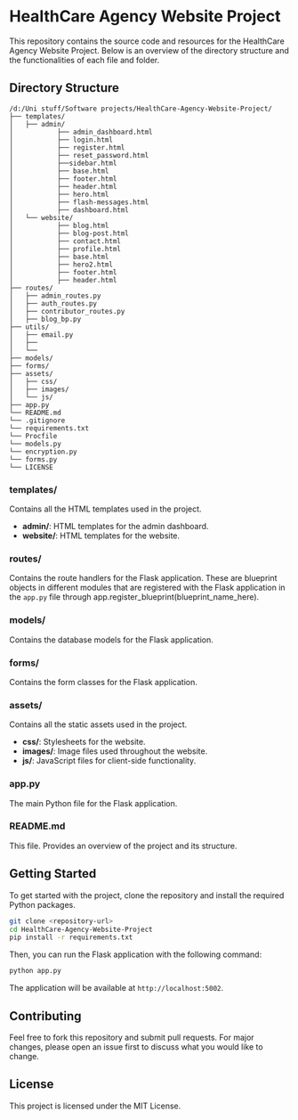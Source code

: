 # HealthCare Agency Website Project

This repository contains the source code and resources for the HealthCare Agency Website Project. Below is an overview of the directory structure and the functionalities of each file and folder.

## Directory Structure

```
/d:/Uni stuff/Software projects/HealthCare-Agency-Website-Project/
├── templates/
│   ├── admin/
│           ├── admin_dashboard.html
│           ├── login.html
│           ├── register.html
│           ├── reset_password.html
│           ├──sidebar.html
│           ├── base.html
│           ├── footer.html
│           ├── header.html
│           ├── hero.html
│           ├── flash-messages.html
│           ├── dashboard.html
│   └── website/
│           ├── blog.html
│           ├── blog-post.html
│           ├── contact.html
│           ├── profile.html
│           ├── base.html
│           ├── hero2.html
│           ├── footer.html
│           ├── header.html
├── routes/
│   ├── admin_routes.py
│   ├── auth_routes.py
│   ├── contributor_routes.py
│   ├── blog_bp.py
├── utils/
│   ├── email.py
│   ├── 
│   └── 
├── models/
├── forms/
├── assets/
│   ├── css/
│   ├── images/
│   └── js/
├── app.py
└── README.md
└── .gitignore
└── requirements.txt
└── Procfile
└── models.py
└── encryption.py
└── forms.py
└── LICENSE

```

### templates/
Contains all the HTML templates used in the project.

- **admin/**: HTML templates for the admin dashboard.
- **website/**: HTML templates for the website.

### routes/
Contains the route handlers for the Flask application.
These are blueprint objects in different modules that are registered with the Flask application in the `app.py` file through app.register_blueprint(blueprint_name_here).

### models/
Contains the database models for the Flask application.

### forms/
Contains the form classes for the Flask application.

### assets/
Contains all the static assets used in the project.

- **css/**: Stylesheets for the website.
- **images/**: Image files used throughout the website.
- **js/**: JavaScript files for client-side functionality.

### app.py
The main Python file for the Flask application.

### README.md
This file. Provides an overview of the project and its structure.

## Getting Started

To get started with the project, clone the repository and install the required Python packages.

```sh
git clone <repository-url>
cd HealthCare-Agency-Website-Project
pip install -r requirements.txt
```

Then, you can run the Flask application with the following command:

```sh
python app.py
```

The application will be available at `http://localhost:5002`.

## Contributing

Feel free to fork this repository and submit pull requests. For major changes, please open an issue first to discuss what you would like to change.

## License

This project is licensed under the MIT License.